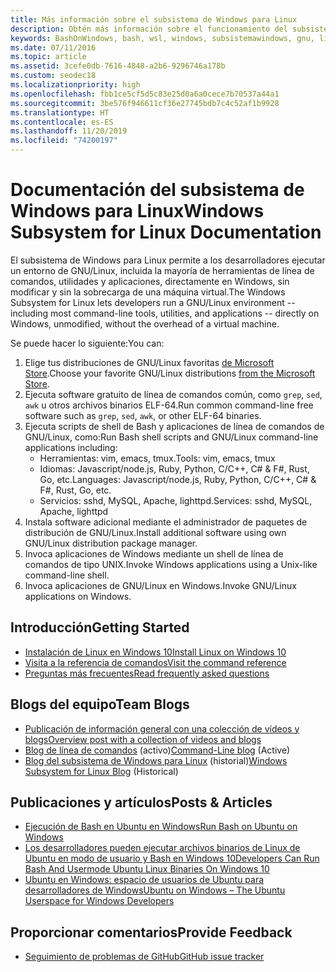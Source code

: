 ```yaml
---
title: Más información sobre el subsistema de Windows para Linux
description: Obtén más información sobre el funcionamiento del subsistema de Windows para Linux.
keywords: BashOnWindows, bash, wsl, windows, subsistemawindows, gnu, linux
ms.date: 07/11/2016
ms.topic: article
ms.assetid: 3cefe0db-7616-4848-a2b6-9296746a178b
ms.custom: seodec18
ms.localizationpriority: high
ms.openlocfilehash: fbb1ce5cf5d5c83e25d0a6a0cece7b70537a44a1
ms.sourcegitcommit: 3be576f946611cf36e27745bdb7c4c52af1b9928
ms.translationtype: HT
ms.contentlocale: es-ES
ms.lasthandoff: 11/20/2019
ms.locfileid: "74200197"
---
```

# <a name="windows-subsystem-for-linux-documentation"></a><span data-ttu-id="58b1d-104">Documentación del subsistema de Windows para Linux</span><span class="sxs-lookup"><span data-stu-id="58b1d-104">Windows Subsystem for Linux Documentation</span></span>

<span data-ttu-id="58b1d-105">El subsistema de Windows para Linux permite a los desarrolladores ejecutar un entorno de GNU/Linux, incluida la mayoría de herramientas de línea de comandos, utilidades y aplicaciones, directamente en Windows, sin modificar y sin la sobrecarga de una máquina virtual.</span><span class="sxs-lookup"><span data-stu-id="58b1d-105">The Windows Subsystem for Linux lets developers run a GNU/Linux environment -- including most command-line tools, utilities, and applications -- directly on Windows, unmodified, without the overhead of a virtual machine.</span></span>  

<span data-ttu-id="58b1d-106">Se puede hacer lo siguiente:</span><span class="sxs-lookup"><span data-stu-id="58b1d-106">You can:</span></span>

1. <span data-ttu-id="58b1d-107">Elige tus distribuciones de GNU/Linux favoritas [de Microsoft Store](https://aka.ms/wslstore).</span><span class="sxs-lookup"><span data-stu-id="58b1d-107">Choose your favorite GNU/Linux distributions [from the Microsoft Store](https://aka.ms/wslstore).</span></span>
1. <span data-ttu-id="58b1d-108">Ejecuta software gratuito de línea de comandos común, como `grep`, `sed`, `awk` u otros archivos binarios ELF-64.</span><span class="sxs-lookup"><span data-stu-id="58b1d-108">Run common command-line free software such as `grep`, `sed`, `awk`, or other ELF-64 binaries.</span></span> 
1. <span data-ttu-id="58b1d-109">Ejecuta scripts de shell de Bash y aplicaciones de línea de comandos de GNU/Linux, como:</span><span class="sxs-lookup"><span data-stu-id="58b1d-109">Run Bash shell scripts and GNU/Linux command-line applications including:</span></span>  
    * <span data-ttu-id="58b1d-110">Herramientas: vim, emacs, tmux.</span><span class="sxs-lookup"><span data-stu-id="58b1d-110">Tools: vim, emacs, tmux</span></span>
    * <span data-ttu-id="58b1d-111">Idiomas: Javascript/node.js, Ruby, Python, C/C++, C# & F#, Rust, Go, etc.</span><span class="sxs-lookup"><span data-stu-id="58b1d-111">Languages: Javascript/node.js, Ruby, Python, C/C++, C# & F#, Rust, Go, etc.</span></span>
    * <span data-ttu-id="58b1d-112">Servicios: sshd, MySQL, Apache, lighttpd.</span><span class="sxs-lookup"><span data-stu-id="58b1d-112">Services: sshd, MySQL, Apache, lighttpd</span></span>
1. <span data-ttu-id="58b1d-113">Instala software adicional mediante el administrador de paquetes de distribución de GNU/Linux.</span><span class="sxs-lookup"><span data-stu-id="58b1d-113">Install additional software using own GNU/Linux distribution package manager.</span></span>
1. <span data-ttu-id="58b1d-114">Invoca aplicaciones de Windows mediante un shell de línea de comandos de tipo UNIX.</span><span class="sxs-lookup"><span data-stu-id="58b1d-114">Invoke Windows applications using a Unix-like command-line shell.</span></span>
1. <span data-ttu-id="58b1d-115">Invoca aplicaciones de GNU/Linux en Windows.</span><span class="sxs-lookup"><span data-stu-id="58b1d-115">Invoke GNU/Linux applications on Windows.</span></span>

## <a name="getting-started"></a><span data-ttu-id="58b1d-116">Introducción</span><span class="sxs-lookup"><span data-stu-id="58b1d-116">Getting Started</span></span>

* [<span data-ttu-id="58b1d-117">Instalación de Linux en Windows 10</span><span class="sxs-lookup"><span data-stu-id="58b1d-117">Install Linux on Windows 10</span></span>](install-win10.md)
* [<span data-ttu-id="58b1d-118">Visita a la referencia de comandos</span><span class="sxs-lookup"><span data-stu-id="58b1d-118">Visit the command reference</span></span>](reference.md)
* [<span data-ttu-id="58b1d-119">Preguntas más frecuentes</span><span class="sxs-lookup"><span data-stu-id="58b1d-119">Read frequently asked questions</span></span>](faq.md)

## <a name="team-blogs"></a><span data-ttu-id="58b1d-120">Blogs del equipo</span><span class="sxs-lookup"><span data-stu-id="58b1d-120">Team Blogs</span></span>
*  [<span data-ttu-id="58b1d-121">Publicación de información general con una colección de vídeos y blogs</span><span class="sxs-lookup"><span data-stu-id="58b1d-121">Overview post with a collection of videos and blogs</span></span>](https://blogs.msdn.microsoft.com/commandline/learn-about-windows-console-and-windows-subsystem-for-linux-wsl/)
* <span data-ttu-id="58b1d-122">[Blog de línea de comandos](https://blogs.msdn.microsoft.com/commandline/) (activo)</span><span class="sxs-lookup"><span data-stu-id="58b1d-122">[Command-Line blog](https://blogs.msdn.microsoft.com/commandline/) (Active)</span></span>
* <span data-ttu-id="58b1d-123">[Blog del subsistema de Windows para Linux](https://blogs.msdn.microsoft.com/wsl/) (historial)</span><span class="sxs-lookup"><span data-stu-id="58b1d-123">[Windows Subsystem for Linux Blog](https://blogs.msdn.microsoft.com/wsl/) (Historical)</span></span>

## <a name="posts--articles"></a><span data-ttu-id="58b1d-124">Publicaciones y artículos</span><span class="sxs-lookup"><span data-stu-id="58b1d-124">Posts & Articles</span></span>
* [<span data-ttu-id="58b1d-125">Ejecución de Bash en Ubuntu en Windows</span><span class="sxs-lookup"><span data-stu-id="58b1d-125">Run Bash on Ubuntu on Windows</span></span>](https://blogs.windows.com/buildingapps/2016/03/30/run-bash-on-ubuntu-on-windows/)
* [<span data-ttu-id="58b1d-126">Los desarrolladores pueden ejecutar archivos binarios de Linux de Ubuntu en modo de usuario y Bash en Windows 10</span><span class="sxs-lookup"><span data-stu-id="58b1d-126">Developers Can Run Bash And Usermode Ubuntu Linux Binaries On Windows 10</span></span>](https://www.hanselman.com/blog/DevelopersCanRunBashShellAndUsermodeUbuntuLinuxBinariesOnWindows10.aspx)
* [<span data-ttu-id="58b1d-127">Ubuntu en Windows: espacio de usuarios de Ubuntu para desarrolladores de Windows</span><span class="sxs-lookup"><span data-stu-id="58b1d-127">Ubuntu on Windows – The Ubuntu Userspace for Windows Developers</span></span>](https://insights.ubuntu.com/2016/03/30/ubuntu-on-windows-the-ubuntu-userspace-for-windows-developers/) 

## <a name="provide-feedback"></a><span data-ttu-id="58b1d-128">Proporcionar comentarios</span><span class="sxs-lookup"><span data-stu-id="58b1d-128">Provide Feedback</span></span>
* [<span data-ttu-id="58b1d-129">Seguimiento de problemas de GitHub</span><span class="sxs-lookup"><span data-stu-id="58b1d-129">GitHub issue tracker</span></span>](https://github.com/Microsoft/BashOnWindows/issues)

